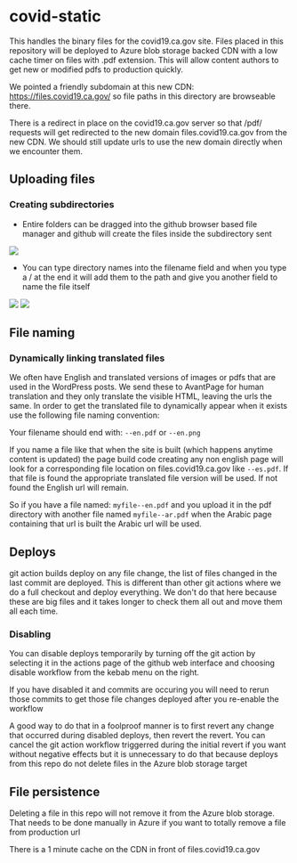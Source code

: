 # covid-static

This handles the binary files for the covid19.ca.gov site. Files placed in this repository will be deployed to Azure blob storage backed CDN with a low cache timer on files with .pdf extension. This will allow content authors to get new or modified pdfs to production quickly.

We pointed a friendly subdomain at this new CDN: https://files.covid19.ca.gov/ so file paths in this directory are browseable there. 

There is a redirect in place on the covid19.ca.gov server so that /pdf/ requests will get redirected to the new domain files.covid19.ca.gov from the new CDN. We should still update urls to use the new domain directly when we encounter them.

## Uploading files

### Creating subdirectories

- Entire folders can be dragged into the github browser based file manager and github will create the files inside the subdirectory sent

<img src="readme/drag-dirs.png">

- You can type directory names into the filename field and when you type a / at the end it will add them to the path and give you another field to name the file itself

<img src="readme/typing-directories-1.png">
<img src="readme/typing-directories-2.png">

## File naming

### Dynamically linking translated files

We often have English and translated versions of images or pdfs that are used in the WordPress posts. We send these to AvantPage for human translation and they only translate the visible HTML, leaving the urls the same. In order to get the translated file to dynamically appear when it exists use the following file naming convention:

Your filename should end with: ```--en.pdf``` or ```--en.png```

If you name a file like that when the site is built (which happens anytime content is updated) the page build code creating any non english page will look for a corresponding file location on files.covid19.ca.gov like ```--es.pdf```. If that file is found the appropriate translated file version will be used. If not found the English url will remain.

So if you have a file named: ```myfile--en.pdf``` and you upload it in the pdf directory with another file named ```myfile--ar.pdf``` when the Arabic page containing that url is built the Arabic url will be used.

## Deploys

git action builds deploy on any file change, the list of files changed in the last commit are deployed. This is different than other git actions where we do a full checkout and deploy everything. We don't do that here because these are big files and it takes longer to check them all out and move them all each time.

### Disabling

You can disable deploys temporarily by turning off the git action by selecting it in the actions page of the github web interface and choosing disable workflow from the kebab menu on the right.

If you have disabled it and commits are occuring you will need to rerun those commits to get those file changes deployed after you re-enable the workflow

A good way to do that in a foolproof manner is to first revert any change that occurred during disabled deploys, then revert the revert. You can cancel the git action workflow triggerred during the initial revert if you want without negative effects but it is unnecessary to do that because deploys from this repo do not delete files in the Azure blob storage target

## File persistence

Deleting a file in this repo will not remove it from the Azure blob storage. That needs to be done manually in Azure if you want to totally remove a file from production url

There is a 1 minute cache on the CDN in front of files.covid19.ca.gov
